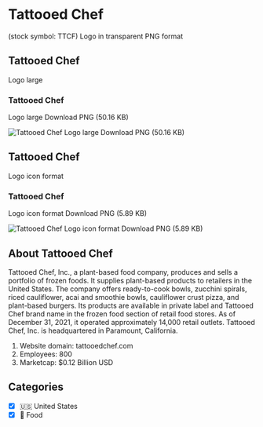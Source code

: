 # Tattooed Chef
 (stock symbol: TTCF) Logo in transparent PNG format

## Tattooed Chef
 Logo large

### Tattooed Chef
 Logo large Download PNG (50.16 KB)

![Tattooed Chef
 Logo large Download PNG (50.16 KB)](/img/orig/TTCF_BIG-809842c9.png)

## Tattooed Chef
 Logo icon format

### Tattooed Chef
 Logo icon format Download PNG (5.89 KB)

![Tattooed Chef
 Logo icon format Download PNG (5.89 KB)](/img/orig/TTCF-a7c88600.png)

## About Tattooed Chef


Tattooed Chef, Inc., a plant-based food company, produces and sells a portfolio of frozen foods. It supplies plant-based products to retailers in the United States. The company offers ready-to-cook bowls, zucchini spirals, riced cauliflower, acai and smoothie bowls, cauliflower crust pizza, and plant-based burgers. Its products are available in private label and Tattooed Chef brand name in the frozen food section of retail food stores. As of December 31, 2021, it operated approximately 14,000 retail outlets. Tattooed Chef, Inc. is headquartered in Paramount, California.

1. Website domain: tattooedchef.com
2. Employees: 800
3. Marketcap: $0.12 Billion USD


## Categories
- [x] 🇺🇸 United States
- [x] 🍴 Food
